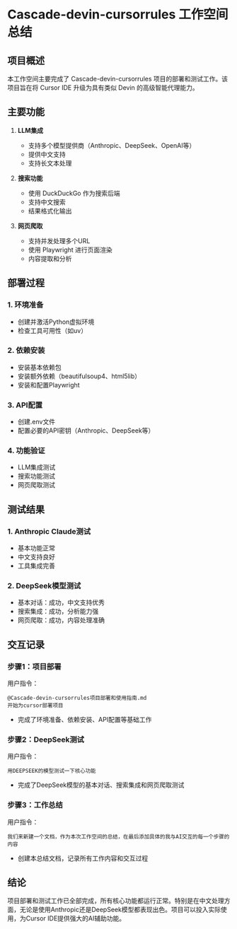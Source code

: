 # Cascade-devin-cursorrules 工作空间总结

## 项目概述

本工作空间主要完成了 Cascade-devin-cursorrules 项目的部署和测试工作。该项目旨在将 Cursor IDE 升级为具有类似 Devin 的高级智能代理能力。

## 主要功能

1. **LLM集成**
   - 支持多个模型提供商（Anthropic、DeepSeek、OpenAI等）
   - 提供中文支持
   - 支持长文本处理

2. **搜索功能**
   - 使用 DuckDuckGo 作为搜索后端
   - 支持中文搜索
   - 结果格式化输出

3. **网页爬取**
   - 支持并发处理多个URL
   - 使用 Playwright 进行页面渲染
   - 内容提取和分析

## 部署过程

### 1. 环境准备
- 创建并激活Python虚拟环境
- 检查工具可用性（如uv）

### 2. 依赖安装
- 安装基本依赖包
- 安装额外依赖（beautifulsoup4、html5lib）
- 安装和配置Playwright

### 3. API配置
- 创建.env文件
- 配置必要的API密钥（Anthropic、DeepSeek等）

### 4. 功能验证
- LLM集成测试
- 搜索功能测试
- 网页爬取测试

## 测试结果

### 1. Anthropic Claude测试
- 基本功能正常
- 中文支持良好
- 工具集成完善

### 2. DeepSeek模型测试
- 基本对话：成功，中文支持优秀
- 搜索集成：成功，分析能力强
- 网页爬取：成功，内容处理准确

## 交互记录

### 步骤1：项目部署
用户指令：
```
@Cascade-devin-cursorrules项目部署和使用指南.md 
开始为cursor部署项目
```
- 完成了环境准备、依赖安装、API配置等基础工作

### 步骤2：DeepSeek测试
用户指令：
```
用DEEPSEEK的模型测试一下核心功能
```
- 完成了DeepSeek模型的基本对话、搜索集成和网页爬取测试

### 步骤3：工作总结
用户指令：
```
我们来新建一个文档，作为本次工作空间的总结，在最后添加具体的我与AI交互的每一个步骤的内容
```
- 创建本总结文档，记录所有工作内容和交互过程

## 结论

项目部署和测试工作已全部完成，所有核心功能都运行正常。特别是在中文处理方面，无论是使用Anthropic还是DeepSeek模型都表现出色。项目可以投入实际使用，为Cursor IDE提供强大的AI辅助功能。 